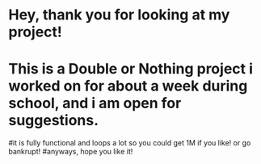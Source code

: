 # Hey, thank you for looking at my project!
# This is a Double or Nothing project i worked on for about a week during school, and i am open for suggestions.
#it is fully functional and loops a lot so you could get 1M if you like! or go bankrupt!
#anyways, hope you like it!

